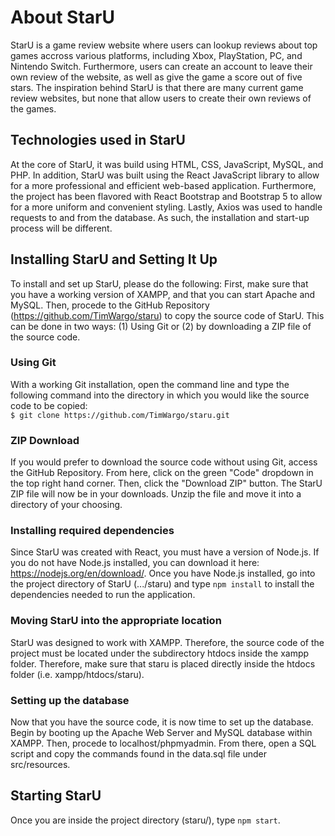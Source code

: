 # About StarU

StarU is a game review website where users can lookup reviews about top games accross various platforms, including Xbox, PlayStation, PC, and Nintendo Switch. Furthermore, users can create an account to leave their own review of the website, as well as give the game a score out of five stars. The inspiration behind StarU is that there are many current game review websites, but none that allow users to create their own reviews of the games.

## Technologies used in StarU

At the core of StarU, it was build using HTML, CSS, JavaScript, MySQL, and PHP. In addition, StarU was built using the React JavaScript library to allow for a more professional and efficient web-based application. Furthermore, the project has been flavored with React Bootstrap and Bootstrap 5 to allow for a more uniform and convenient styling. Lastly, Axios was used to handle requests to and from the database. As such, the installation and start-up process will be different.

## Installing StarU and Setting It Up

To install and set up StarU, please do the following:
First, make sure that you have a working version of XAMPP, and that you can start Apache and MySQL.
Then, procede to the GitHub Repository (https://github.com/TimWargo/staru) to copy the source code of StarU. This can be done in two ways: (1) Using Git or (2) by downloading a ZIP file of the source code.

### Using Git
With a working Git installation, open the command line and type the following command into the directory in which you would like the source code to be copied:  
```$ git clone https://github.com/TimWargo/staru.git```

### ZIP Download
If you would prefer to download the source code without using Git, access the GitHub Repository. From here, click on the green "Code" dropdown in the top right hand corner. Then, click the "Download ZIP" button. The StarU ZIP file will now be in your downloads. Unzip the file and move it into a directory of your choosing.

### Installing required dependencies
Since StarU was created with React, you must have a version of Node.js. If you do not have Node.js installed, you can download it here: https://nodejs.org/en/download/. Once you have Node.js installed, go into the project directory of StarU (.../staru) and type ```npm install``` to install the dependencies needed to run the application.

### Moving StarU into the appropriate location
StarU was designed to work with XAMPP. Therefore, the source code of the project must be located under the subdirectory htdocs inside the xampp folder. Therefore, make sure that staru is placed directly inside the htdocs folder (i.e. xampp/htdocs/staru).

### Setting up the database
Now that you have the source code, it is now time to set up the database. Begin by booting up the Apache Web Server and MySQL database within XAMPP. Then, procede to localhost/phpmyadmin. From there, open a SQL script and copy the commands found in the data.sql file under src/resources.

## Starting StarU
Once you are inside the project directory (staru/), type ```npm start```.  
